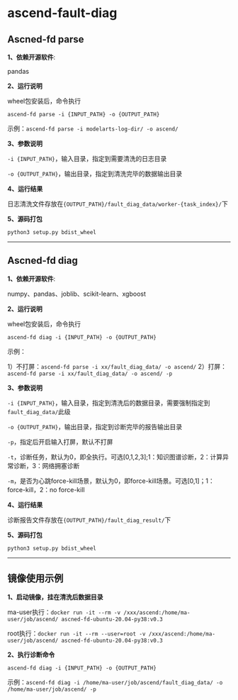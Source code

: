 # ascend-fault-diag

## Ascned-fd parse

**1、依赖开源软件**:

pandas

**2、运行说明**

wheel包安装后，命令执行

`ascend-fd parse -i {INPUT_PATH} -o {OUTPUT_PATH}`

示例：`ascend-fd parse -i modelarts-log-dir/ -o ascend/`

**3、参数说明**

`-i {INPUT_PATH}`，输入目录，指定到需要清洗的日志目录

`-o {OUTPUT_PATH}`，输出目录，指定到清洗完毕的数据输出目录

**4、运行结果**

日志清洗文件存放在`{OUTPUT_PATH}/fault_diag_data/worker-{task_index}/`下

**5、源码打包**

`python3 setup.py bdist_wheel`

--------

## Ascned-fd diag

**1、依赖开源软件**:

numpy、pandas、joblib、scikit-learn、xgboost

**2、运行说明**

wheel包安装后，命令执行

`ascend-fd diag -i {INPUT_PATH} -o {OUTPUT_PATH}`

示例：

1）不打屏：`ascend-fd parse -i xx/fault_diag_data/ -o ascend/`
2）打屏：`ascend-fd parse -i xx/fault_diag_data/ -o ascend/ -p`

**3、参数说明**

`-i {INPUT_PATH}`，输入目录，指定到清洗后的数据目录，需要强制指定到`fault_diag_data/`此级

`-o {OUTPUT_PATH}`，输出目录，指定到诊断完毕的报告输出目录

`-p`，指定后开启输入打屏，默认不打屏

`-t`，诊断任务，默认为0，即全执行。可选[0,1,2,3];1：知识图谱诊断，2：计算异常诊断，3：网络拥塞诊断

`-m`，是否为心跳force-kill场景，默认为0，即force-kill场景。可选[0,1]；1：force-kill，2：no force-kill

**4、运行结果**

诊断报告文件存放在`{OUTPUT_PATH}/fault_diag_result/`下

**5、源码打包**

`python3 setup.py bdist_wheel`

--------

## 镜像使用示例

**1、启动镜像，挂在清洗后数据目录**

ma-user执行：`docker run -it --rm -v /xxx/ascend:/home/ma-user/job/ascend/ ascned-fd-ubuntu-20.04-py38:v0.3`

root执行：`docker run -it --rm --user=root -v /xxx/ascend:/home/ma-user/job/ascend/ ascned-fd-ubuntu-20.04-py38:v0.3`

**2、执行诊断命令**

`ascend-fd diag -i {INPUT_PATH} -o {OUTPUT_PATH}`

示例：`ascend-fd diag -i /home/ma-user/job/ascend/fault_diag_data/ -o /home/ma-user/job/ascend/ -p`